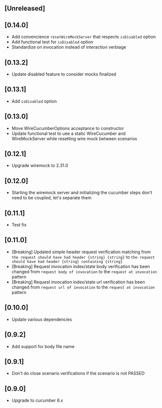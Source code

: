 ## [Unreleased]

## [0.14.0]
- Add convencience `resetWireMockServer` that respects `isDisabled` option
- Add functional test for `isDisabled` option
- Standardize on invocation instead of interaction verbiage

## [0.13.2]
- Update disabled feature to consider mocks finalized

## [0.13.1]
- Add `isDisabled` option

## [0.13.0]
- Move WireCucumberOptions acceptance to constructor
- Update functional test to uee a static WireCucumber and WireMockServer while resetting wire mock between scenarios

## [0.12.1]
- Upgrade wiremock to 2.31.0

## [0.12.0]
- Starting the wiremock server and initializing the cucumber steps don't need to be coupled, let's separate them

## [0.11.1]
- Test fix

## [0.11.0]
- [Breaking] Updated simple header request verification matching from `the request should have had header {string} {string}` to `the request should have had header {string} containing {string}`
- [Breaking] Request invocation index/state body verification has been changed from `request body of invocation` to the `request at invocation` pattern
- [Breaking] Request invocation index/state url verification has been changed from `request url of invocation` to the `request at invocation` pattern

## [0.10.0]
- Update various dependencies

## [0.9.2]
- Add support for body file name

## [0.9.1]
- Don't do close scenario verifications if the scenario is not PASSED

## [0.9.0]
- Upgrade to cucumber 6.x

